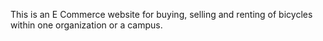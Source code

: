 This is an E Commerce website for buying, selling and renting of bicycles within one organization or a campus. 
